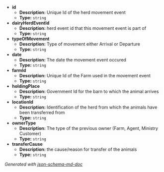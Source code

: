  - <b id="#/properties/id">id</b>
	 - **Description:** Unique Id of the herd movement event
	 - **Type:** `string`
 - <b id="#/properties/dairyHerdEventId">dairyHerdEventId</b>
	 - **Description:** herd event id that this movement event is part of
	 - **Type:** `string`
 - <b id="#/properties/typeOfMovement">typeOfMovement</b>
	 - **Description:** Type of movement either Arrival or Departure
	 - **Type:** `string`
 - <b id="#/properties/date">date</b>
	 - **Description:** The date the movement event occured
	 - **Type:** `string`
 - <b id="#/properties/farmId">farmId</b>
	 - **Description:** Unique Id of the Farm used in the movement event
	 - **Type:** `string`
 - <b id="#/properties/holdingPlace">holdingPlace</b>
	 - **Description:** Government Id for the barn to which the animal arrives
	 - **Type:** `string`
 - <b id="#/properties/locationId">locationId</b>
	 - **Description:** Identification of the herd from which the animals have been transferred from
	 - **Type:** `string`
 - <b id="#/properties/ownerType">ownerType</b>
	 - **Description:** The type of the previous owner (Farm, Agent, Ministry Customer)
	 - **Type:** `string`
 - <b id="#/properties/transferCause">transferCause</b>
	 - **Description:** the cause/reason for transfer of the animals
	 - **Type:** `string`

_Generated with [json-schema-md-doc](https://brianwendt.github.io/json-schema-md-doc/)_